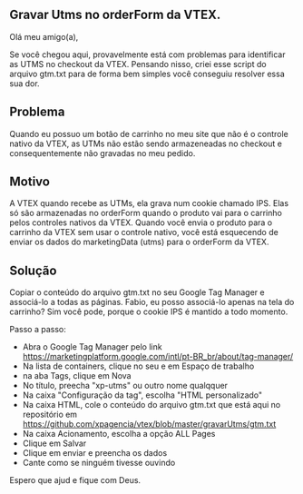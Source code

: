 ## Gravar Utms no orderForm da VTEX.
Olá meu amigo(a),

Se você chegou aqui, provavelmente está com problemas para identificar as UTMS no checkout da VTEX. 
Pensando nisso, criei esse script do arquivo gtm.txt para de forma bem simples você conseguiu resolver essa sua dor.

Problema
---------
Quando eu possuo um botão de carrinho no meu site que não é o controle nativo da VTEX, as UTMs não estão sendo armazeneadas no checkout e consequentemente não gravadas no meu pedido.

Motivo
--------
A VTEX quando recebe as UTMs, ela grava num cookie chamado IPS. Elas só são armazenadas no orderForm quando o produto vai para o carrinho pelos controles nativos da VTEX.
Quando você envia o produto para o carrinho da VTEX sem usar o controle nativo, você está esquecendo de enviar os dados do marketingData (utms) para o orderForm da VTEX.


Solução
--------
Copiar o conteúdo do arquivo gtm.txt no seu Google Tag Manager e associá-lo a todas as páginas.
Fabio, eu posso associá-lo apenas na tela do carrinho? Sim você pode, porque o cookie IPS é mantido a todo momento. 

Passo a passo:
- Abra o Google Tag Manager pelo link https://marketingplatform.google.com/intl/pt-BR_br/about/tag-manager/
- Na lista de containers, clique no seu e em Espaço de trabalho
- na aba Tags, clique em Nova
- No título, preecha "xp-utms" ou outro nome qualqquer
- Na caixa "Configuração da tag", escolha "HTML personalizado"
- Na caixa HTML, cole o conteúdo do arquivo gtm.txt que está aqui no repositório em https://github.com/xpagencia/vtex/blob/master/gravarUtms/gtm.txt
- Na caixa Acionamento, escolha a opção ALL Pages
- Clique em Salvar
- Clique em enviar e preencha os dados
- Cante como se ninguém tivesse ouvindo

Espero que ajud e fique com Deus.
